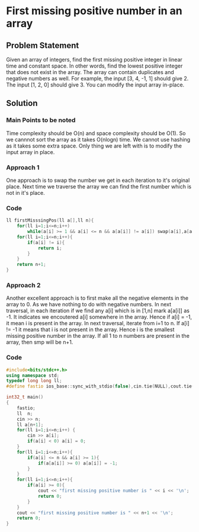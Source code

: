 # First missing positive number in an array

## Problem Statement

Given an array of integers, find the first missing positive integer in linear time and constant space.
In other words, find the lowest positive integer that does not exist in the array. The array can contain duplicates and negative numbers as well.
For example, the input [3, 4, -1, 1] should give 2. The input [1, 2, 0] should give 3.
You can modify the input array in-place.

## Solution

### Main Points to be noted

Time complexity should be O(n) and space complexity should be O(1). So we cannnot sort the array as it takes O(nlogn) time.
We cannot use hashing as it takes some extra space.
Only thing we are left with is to modify the input array in place.

### Approach 1 

One approach is to swap the number we get in each iteration to it's original place. 
Next time we traverse the array we can find the first number which is not in it's place.

### Code

```cpp
ll firstMisssingPos(ll a[],ll n){
    for(ll i=1;i<=n;i++)
        while(a[i] >= 1 && a[i] <= n && a[a[i]] != a[i]) swap(a[i],a[a[i]);
    for(ll i=1;i<=n;i++){
        if(a[i] != i){
            return i;
        }
    }
    return n+1;
}
```

### Approach 2

Another excellent approach is to first make all the negative elements in the array to 0. As we have nothing to do with negative numbers.
In next traversal, in each iteration if we find any a[i] which is in [1,n] mark a[a[i]] as -1. It indicates we encoutered a[i] somewhere in the 
array. Hence if a[i] = -1, it mean i is present in the array. 
In next traversal, iterate from i=1 to n. If a[i] != -1 it means that i is not present in the array. Hence i is the smallest missing positive
number in the array. If all 1 to n numbers are present in the array, then smp will be n+1.

### Code

```cpp
#include<bits/stdc++.h>
using namespace std;
typedef long long ll;
#define fastio ios_base::sync_with_stdio(false),cin.tie(NULL),cout.tie(NULL)

int32_t main()
{
    fastio;
    ll  n;
    cin >> n;
    ll a[n+1];
    for(ll i=1;i<=n;i++) {
        cin >> a[i];
        if(a[i] < 0) a[i] = 0;   
    }
    for(ll i=1;i<=n;i++){
        if(a[i] <= n && a[i] >= 1){
            if(a[a[i]] >= 0) a[a[i]] = -1;
        }
    }
    for(ll i=1;i<=n;i++){
        if(a[i] >= 0){
            cout << "first missing positive number is " << i << '\n';
            return 0;
        }    
    }
    cout << "first missing positive number is " << n+1 << '\n';
    return 0;
}
```

